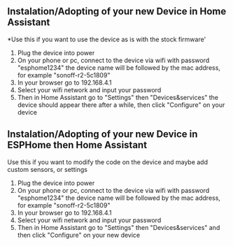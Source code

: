## Instalation/Adopting of your new Device in Home Assistant
*Use this if you want to use the device as is with the stock firmware'

1. Plug the device into power
2. On your phone or pc, connect to the device via wifi with password "esphome1234" the device name will be followed by the mac address, for example "sonoff-r2-5c1809"
3. In your browser go to 192.168.4.1
4. Select your wifi network and input your password
5. Then in Home Assistant go to "Settings" then "Devices&services" the device should appear there after a while, then click "Configure" on your device

## Instalation/Adopting of your new Device in ESPHome then Home Assistant
Use this if you want to modify the code on the device and maybe add custom sensors, or settings

1. Plug the device into power
2. On your phone or pc, connect to the device via wifi with password "esphome1234" the device name will be followed by the mac address, for example "sonoff-r2-5c1809"
3. In your browser go to 192.168.4.1
4. Select your wifi network and input your password
5. Then in Home Assistant go to "Settings" then "Devices&services" and then click "Configure" on your new device
